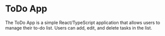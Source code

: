 # ToDo App

The ToDo App is a simple React/TypeScript application that allows users to manage their to-do list. Users can add, edit, and delete tasks in the list.



